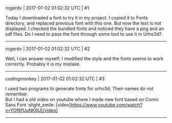 rogerdv | 2017-01-02 01:02:32 UTC | #1

Today I downloaded  a font to try it in my project. I copied it to Fonts directory, and replaced previous font with this one. But now the text is not displayed. I checked the bundled fonts and noticed they have a png and an sdf files. Do I need to pass the font through some tool to use it in Urho3d?

-------------------------

rogerdv | 2017-01-02 01:02:32 UTC | #2

Well, I can answer myself: I modified the style and the fonts seems to work correctly. Probably it is my mistake.

-------------------------

codingmonkey | 2017-01-02 01:02:32 UTC | #3

I used two programs to generate fonts for urho3d.
Their names do not remember.  
But I had a old video on youtube where I made new font based on Comic Sans Font :slight_smile:
[video]https://www.youtube.com/watch?v=YOf6fUuNK6U[/video]

-------------------------

